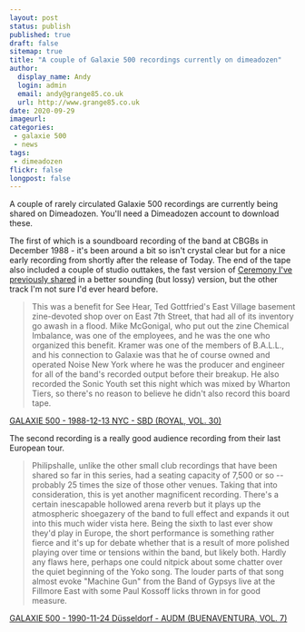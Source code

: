 ```yaml
---
layout: post
status: publish
published: true
draft: false
sitemap: true
title: "A couple of Galaxie 500 recordings currently on dimeadozen"
author:
  display_name: Andy
  login: admin
  email: andy@grange85.co.uk
  url: http://www.grange85.co.uk
date: 2020-09-29
imageurl: 
categories:
 - galaxie 500
 - news
tags:
 - dimeadozen
flickr: false
longpost: false
---
```

A couple of rarely circulated Galaxie 500 recordings are currently being shared on Dimeadozen. You'll need a Dimeadozen account to download these.

The first of which is a soundboard recording of the band at CBGBs in December 1988 - it's been around a bit so isn't crystal clear but for a nice early recording from shortly after the release of Today. The end of the tape also included a couple of studio outtakes, the fast version of [Ceremony I've previously shared](https://www.fullofwishes.co.uk/2007/12/06/mp3-galaxie-500-ceremony-demo/) in a better sounding (but lossy) version, but the other track I'm not sure I'd ever heard before.

> This was a benefit for See Hear, Ted Gottfried's East Village basement zine-devoted shop over on East 7th Street, that had all of its inventory go awash in a flood. Mike McGonigal, who put out the zine Chemical Imbalance, was one of the employees, and he was the one who organized this benefit. Kramer was one of the members of B.A.L.L., and his connection to Galaxie was that he of course owned and operated Noise New York where he was the producer and engineer for all of the band's recorded output before their breakup. He also recorded the Sonic Youth set this night which was mixed by Wharton Tiers, so there's no reason to believe he didn't also record this board tape. 

[GALAXIE 500 - 1988-12-13 NYC - SBD (ROYAL, VOL. 30)](http://www.dimeadozen.org/torrents-details.php?id=689200)


The second recording is a really good audience recording from their last European tour.

> Philipshalle, unlike the other small club recordings that have been shared so far in this series, had a seating capacity of 7,500 or so -- probably 25 times the size of those other venues. Taking that into consideration, this is yet another magnificent recording. There's a certain inescapable hollowed arena reverb but it plays up the atmospheric shoegazery of the band to full effect and expands it out into this much wider vista here. Being the sixth to last ever show they'd play in Europe, the short performance is something rather fierce and it's up for debate whether that is a result of more polished playing over time or tensions within the band, but likely both. Hardly any flaws here, perhaps one could nitpick about some chatter over the quiet beginning of the Yoko song. The louder parts of that song almost evoke "Machine Gun" from the Band of Gypsys live at the Fillmore East with some Paul Kossoff licks thrown in for good measure.

[GALAXIE 500 - 1990-11-24 Düsseldorf - AUDM (BUENAVENTURA, VOL. 7)](http://www.dimeadozen.org/torrents-details.php?id=689820)
